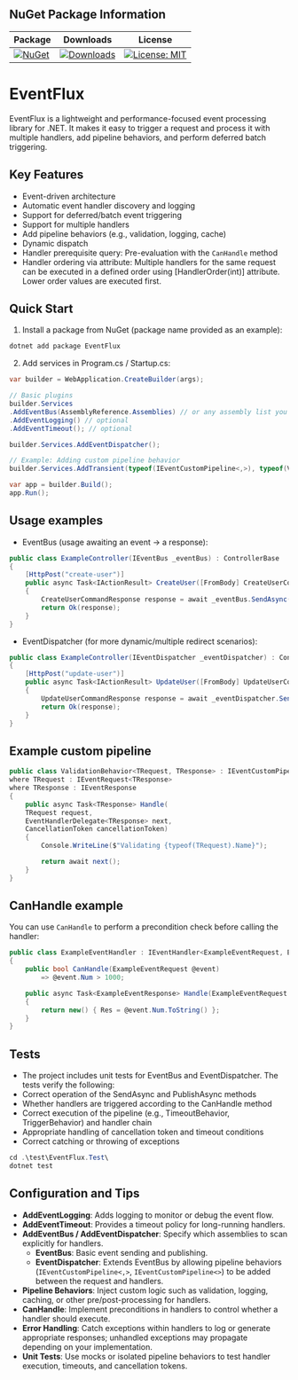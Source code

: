 ## NuGet Package Information

| Package | Downloads | License |
|---------|-----------|---------|
| [![NuGet](https://img.shields.io/nuget/v/EventFlux)](https://www.nuget.org/packages/EventFlux) | [![Downloads](https://img.shields.io/nuget/dt/EventFlux)](https://www.nuget.org/packages/EventFlux) | [![License: MIT](https://img.shields.io/badge/License-MIT-yellow.svg)](https://github.com/kadirdemirkaya/EventFlux/blob/main/LICENSE.txt) |

# EventFlux

EventFlux is a lightweight and performance-focused event processing library for .NET. It makes it easy to trigger a request and process it with multiple handlers, add pipeline behaviors, and perform deferred batch triggering.

## Key Features

- Event-driven architecture
- Automatic event handler discovery and logging
- Support for deferred/batch event triggering
- Support for multiple handlers
- Add pipeline behaviors (e.g., validation, logging, cache)
- Dynamic dispatch
- Handler prerequisite query: Pre-evaluation with the `CanHandle` method
- Handler ordering via attribute: Multiple handlers for the same request can be executed in a defined order using [HandlerOrder(int)] attribute. Lower order values are executed first.

## Quick Start

1. Install a package from NuGet (package name provided as an example):

```powershell
dotnet add package EventFlux
```

2. Add services in Program.cs / Startup.cs:

```csharp
var builder = WebApplication.CreateBuilder(args);

// Basic plugins
builder.Services
.AddEventBus(AssemblyReference.Assemblies) // or any assembly list you want
.AddEventLogging() // optional
.AddEventTimeout(); // optional

builder.Services.AddEventDispatcher();

// Example: Adding custom pipeline behavior
builder.Services.AddTransient(typeof(IEventCustomPipeline<,>), typeof(ValidationBehavior<,>));

var app = builder.Build();
app.Run();
```

## Usage examples

- EventBus (usage awaiting an event -> a response):

```csharp
public class ExampleController(IEventBus _eventBus) : ControllerBase
{ 
    [HttpPost("create-user")] 
    public async Task<IActionResult> CreateUser([FromBody] CreateUserCommandRequest command) 
    { 
        CreateUserCommandResponse response = await _eventBus.SendAsync(command); 
        return Ok(response); 
    }
}
```

- EventDispatcher (for more dynamic/multiple redirect scenarios):

```csharp
public class ExampleController(IEventDispatcher _eventDispatcher) : ControllerBase
{ 
    [HttpPost("update-user")] 
    public async Task<IActionResult> UpdateUser([FromBody] UpdateUserCommandRequest command) 
    { 
        UpdateUserCommandResponse response = await _eventDispatcher.SendAsync(command); 
        return Ok(response); 
    }
}
```

## Example custom pipeline

```csharp
public class ValidationBehavior<TRequest, TResponse> : IEventCustomPipeline<TRequest, TResponse>
where TRequest : IEventRequest<TResponse>
where TResponse : IEventResponse
{
    public async Task<TResponse> Handle(
    TRequest request,
    EventHandlerDelegate<TResponse> next,
    CancellationToken cancellationToken)
    {
        Console.WriteLine($"Validating {typeof(TRequest).Name}");

        return await next();
    }
}
```

## CanHandle example

You can use `CanHandle` to perform a precondition check before calling the handler:

```csharp
public class ExampleEventHandler : IEventHandler<ExampleEventRequest, ExampleEventResponse>
{
    public bool CanHandle(ExampleEventRequest @event)
        => @event.Num > 1000;

    public async Task<ExampleEventResponse> Handle(ExampleEventRequest @event)
    {
        return new() { Res = @event.Num.ToString() };
    }
}
```

## Tests
- The project includes unit tests for EventBus and EventDispatcher. The tests verify the following:
- Correct operation of the SendAsync and PublishAsync methods
- Whether handlers are triggered according to the CanHandle method
- Correct execution of the pipeline (e.g., TimeoutBehavior, TriggerBehavior) and handler chain
- Appropriate handling of cancellation token and timeout conditions
- Correct catching or throwing of exceptions

```csharp
cd .\test\EventFlux.Test\
dotnet test
```

## Configuration and Tips

- **AddEventLogging**: Adds logging to monitor or debug the event flow.
- **AddEventTimeout**: Provides a timeout policy for long-running handlers.
- **AddEventBus / AddEventDispatcher**: Specify which assemblies to scan explicitly for handlers.
  - **EventBus**: Basic event sending and publishing.
  - **EventDispatcher**: Extends EventBus by allowing pipeline behaviors (`IEventCustomPipeline<,>`, `IEventCustomPipeline<>`) to be added between the request and handlers.
- **Pipeline Behaviors**: Inject custom logic such as validation, logging, caching, or other pre/post-processing for handlers.
- **CanHandle**: Implement preconditions in handlers to control whether a handler should execute.
- **Error Handling**: Catch exceptions within handlers to log or generate appropriate responses; unhandled exceptions may propagate depending on your implementation.
- **Unit Tests**: Use mocks or isolated pipeline behaviors to test handler execution, timeouts, and cancellation tokens.


